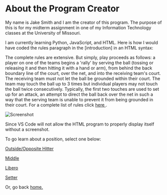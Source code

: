 # About the Program Creator

My name is Jake Smith and I am the creator of this program. The purpose of this is for my midterm assignment in one of my Information Technology classes at the University of Missouri.

I am currently learning Python, JavaScript, and HTML. Here is how I would have coded the rules paragraph in the [introduction] in an HTML syntax:

<html>
  <head><title>Rules of Volleyball</title></head>
    <body>
       <p>The complete rules are extensive. But simply, play proceeds as follows: a player on one of the teams begins a 'rally' by serving the ball (tossing or releasing it and then hitting it with a hand or arm), from behind the back boundary line of the court, over the net, and into the receiving team's court. The receiving team must not let the ball be grounded within their court. The team may touch the ball up to 3 times but individual players may not touch the ball twice consecutively. Typically, the first two touches are used to set up for an attack, an attempt to direct the ball back over the net in such a way that the serving team is unable to prevent it from being grounded in their court. For a complete list of rules click 
        <a href="https://usavolleyball.org/play/rules-of-volleyball/">here
        </a>.
      </p>

![Screenshot](Documents/Caputre.png)

Since VS Code will not allow the HTML program to properly display itself without a screenshot.

To go learn about a position, select one below:

[Outside/Opposite Hitter](https://github.com/JakeSmith1109/Midterm-Project/blob/main/outside_opposite.md)

[Middle](https://github.com/JakeSmith1109/Midterm-Project/blob/main/middle.md)

[Libero](https://github.com/JakeSmith1109/Midterm-Project/blob/main/libero.md)

[Setter](https://github.com/JakeSmith1109/Midterm-Project/blob/main/setter.md)

Or, go back [home.](https://github.com/JakeSmith1109/Midterm-Project.git)